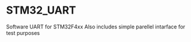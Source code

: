 # STM32_UART

Software UART for STM32F4xx
Also includes simple parellel intarface for test purposes
